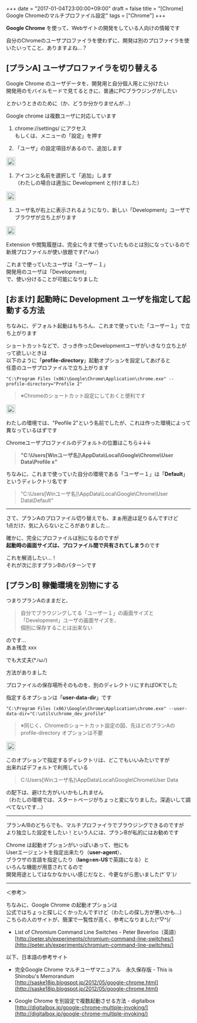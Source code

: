 +++
date = "2017-01-04T23:00:00+09:00"
draft = false
title = "[Chrome] Google Chromeのマルチプロファイル設定"
tags = ["Chrome"]
+++


**Google Chrome** を使って、Webサイトの開発をしている人向けの情報です  

自分のChromeのユーザプロファイラを使わずに、開発は別のプロファイラを使いたいってこと、ありますよね…？

## [プランA] ユーザプロファイラを切り替える

Google Chrome のユーザデータを、開発用と自分個人用とに分けたい  
開発用のモバイルモードで見てるときに、普通にPCブラウジングがしたい

とかいうときのために（か、どうか分かりませんが…）

Google chrome は複数ユーザに対応しています


1. chrome://settings/ にアクセス  
もしくは、メニューの「設定」を押す

1. 「ユーザ」の設定項目があるので、追加します  
<img src="/pic/How-to-use-multiple-browser-profiles-in-chrome_02.png" style="border:solid 5px #e6e6e6"/> 

1. アイコンと名前を選択して「追加」します  
（わたしの場合は適当に Development と付けました）  
<img src="/pic/How-to-use-multiple-browser-profiles-in-chrome_03.png" style="border:solid 5px #e6e6e6"/> 

1. ユーザ名が右上に表示されるようになり、新しい「Development」ユーザでブラウザが立ち上がります  
<img src="/pic/How-to-use-multiple-browser-profiles-in-chrome_04.png" style="border:solid 5px #e6e6e6"/> 

Extension や閲覧履歴は、完全に今まで使っていたものとは別になっているので  
新規プロファイルが使い放題です(*ﾉωﾉ)

これまで使っていたユーザは「ユーザ－１」  
開発用のユーザは「Development」  
で、使い分けることが可能になりました

## [おまけ] 起動時に Development ユーザを指定して起動する方法

ちなみに、デフォルト起動はもちろん、これまで使っていた「ユーザー１」で立ち上がります  

ショートカットなどで、さっき作ったDevelopmentユーザがいきなり立ち上がって欲しいときは  
以下のように「**profile-directory**」起動オプションを設定してあげると  
任意のユーザプロファイルで立ち上がります

```
"C:\Program Files (x86)\Google\Chrome\Application\chrome.exe" --profile-directory="Profile 2"
```

> ※Chromeのショートカット設定にしておくと便利です  
<img src="/pic/How-to-use-multiple-browser-profiles-in-chrome_05.png" style="border:solid 5px #e6e6e6"/> 


わたしの環境では、"Peofile 2"という名前でしたが、これは作った環境によって異なっているはずです

Chromeユーザプロファイルのデフォルトの位置はこちら↓↓↓

> **"C:\Users\[Winユーザ名]\AppData\Local\Google\Chrome\User Data\Profile x"**

ちなみに、これまで使っていた自分の環境である「ユーザー１」は「**Default**」というディレクトリ名です

> "C:\Users\[Winユーザ名]\AppData\Local\Google\Chrome\User Data\Default"

---

さて、プランAのプロファイル切り替えでも、まぁ用途は足りるんですけど  
1点だけ、気に入らないところがありました…

確かに、完全にプロファイルは別になるのですが  
**起動時の画面サイズは、プロファイル間で共有されてしまう**のです

これを解消したい…！  
それが次に示すプランBのパターンです

## [プランB] 稼働環境を別物にする

つまりプランAのままだと、

> 自分でブラウジングしてる「ユーザー１」の画面サイズと  
「Development」ユーザの画面サイズを、  
個別に保存することは出来ない

のです…  
あぁ残念 xxx

でも大丈夫(*ﾉωﾉ)

方法がありました  

プロファイルの保存場所そのものを、別のディレクトリにすればOKでした

指定するオプションは「**user-data-dir**」です

```
"C:\Program Files (x86)\Google\Chrome\Application\chrome.exe" --user-data-dir="C:\utils\chrome_dev_profile"
```

> ※同じく、Chromeのショートカット設定の図、先ほどのプランAの profile-directory オプションは不要  
<img src="/pic/How-to-use-multiple-browser-profiles-in-chrome_06.png" style="border:solid 5px #e6e6e6"/> 


このオプションで指定するディレクトリは、どこでもいいみたいですが  
出来ればデフォルトで利用している

> C:\Users\[Winユーザ名]\AppData\Local\Google\Chrome\User Data

の配下は、避けた方がいいかもしれません  
（わたしの環境では、スタートページがちょっと変になりました。深追いして調べてないです…）

---

プランA/Bのどちらでも、マルチプロファイラでブラウジングできるのですが  
より独立した設定をしたい！という人には、プランBが私的にはお勧めです

Chrome は起動オプションがいっぱいあって、他にも  
Userエージェントを指定出来たり（**user-agent**）、  
ブラウザの言語を指定したり（**lang=en-US**で英語になる）と  
いろんな機能が用意されてるので  
開発用途としてはなかなかいい感じだなと、今更ながら思いました(*´∇`)ﾉ

---

＜参考＞

ちなみに、Google Chrome の起動オプションは  
公式ではちょっと探しにくかったんですけど（わたしの探し方が悪いかも…）  
こちらの人のサイトが、簡潔で一覧性が高く、参考になりました(^▽^)/

- List of Chromium Command Line Switches - Peter Beverloo（英語）  
[http://peter.sh/experiments/chromium-command-line-switches/](http://peter.sh/experiments/chromium-command-line-switches/)

以下、日本語の参考サイト

- 完全Google Chrome マルチユーザマニュアル　永久保存版 - This is Shinobu's Memorandum  
[http://saske18jp.blogspot.jp/2012/05/google-chrome.html](http://saske18jp.blogspot.jp/2012/05/google-chrome.html)

- Google Chrome を別設定で複数起動させる方法 - digitalbox  
[http://digitalbox.jp/google-chrome-multiple-invoking/](http://digitalbox.jp/google-chrome-multiple-invoking/)
